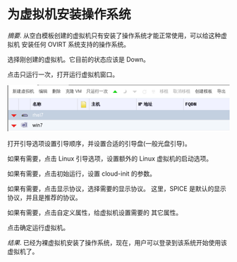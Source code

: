 # 为虚拟机安装操作系统

*摘要*.
从空白模板创建的虚拟机只有安装了操作系统才能正常使用，可以给这种虚拟机
安装任何 OVIRT 系统支持的操作系统。

选择刚创建的虚拟机。它目前的状态应该是 Down。

点击只运行一次，打开运行虚拟机窗口。

![只运行一次](../images/vm-run-once.png)

打开引导选项设置引导顺序，并设置合适的引导盘(一般光盘引导)。

如果有需要，点击 Linux 引导选项，设置额外的 Linux 虚拟机的启动选项。

如果有需要，点击初始运行，设置 cloud-init 的参数。

如果有需要，点击显示协议，选择需要的显示协议。 这里，SPICE
是默认的显示协议，并且是推荐的协议。

如果有需要，点击自定义属性，给虚拟机设置需要的 其它属性。

点击确定运行虚拟机。

*结果*.
已经为裸虚拟机安装了操作系统，现在，用户可以登录到该系统开始使用该
虚拟机了。



